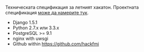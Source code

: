 Техническата спецификация за летният хакатон.
Проектната спецификация [може да намерите тук](http://hackfmi.com/summer-hackfmi-requirements-discussion/).

- Django 1.5.1
- Python 2.7.x или 3.3.x
- PostgreSQL >= 9.1
- nginx with uwsgi
- Github within https://github.com/hackfmi